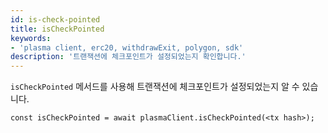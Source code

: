 ```yaml
---
id: is-check-pointed
title: isCheckPointed
keywords:
- 'plasma client, erc20, withdrawExit, polygon, sdk'
description: '트랜잭션에 체크포인트가 설정되었는지 확인합니다.'
---
```


`isCheckPointed` 메서드를 사용해 트랜잭션에 체크포인트가 설정되었는지 알 수 있습니다.

```
const isCheckPointed = await plasmaClient.isCheckPointed(<tx hash>);
```
